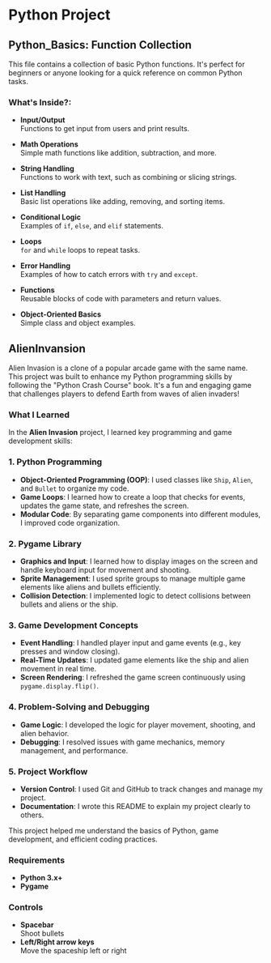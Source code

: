 # Python Project

## Python_Basics: Function Collection

This file contains a collection of basic Python functions. It's perfect for beginners or anyone looking for a quick reference on common Python tasks.

### What's Inside?:

- **Input/Output**  
  Functions to get input from users and print results.

- **Math Operations**  
  Simple math functions like addition, subtraction, and more.

- **String Handling**  
  Functions to work with text, such as combining or slicing strings.

- **List Handling**  
  Basic list operations like adding, removing, and sorting items.

- **Conditional Logic**  
  Examples of `if`, `else`, and `elif` statements.

- **Loops**  
  `for` and `while` loops to repeat tasks.

- **Error Handling**  
  Examples of how to catch errors with `try` and `except`.

- **Functions**  
  Reusable blocks of code with parameters and return values.

- **Object-Oriented Basics**  
  Simple class and object examples.

## AlienInvansion

Alien Invasion is a clone of a popular arcade game with the same name. This project was built to enhance my Python programming skills by following the "Python Crash Course" book. It's a fun and engaging game that challenges players to defend Earth from waves of alien invaders!

### What I Learned

In the **Alien Invasion** project, I learned key programming and game development skills:

### 1. Python Programming
- **Object-Oriented Programming (OOP)**: I used classes like `Ship`, `Alien`, and `Bullet` to organize my code.
- **Game Loops**: I learned how to create a loop that checks for events, updates the game state, and refreshes the screen.
- **Modular Code**: By separating game components into different modules, I improved code organization.

### 2. Pygame Library
- **Graphics and Input**: I learned how to display images on the screen and handle keyboard input for movement and shooting.
- **Sprite Management**: I used sprite groups to manage multiple game elements like aliens and bullets efficiently.
- **Collision Detection**: I implemented logic to detect collisions between bullets and aliens or the ship.

### 3. Game Development Concepts
- **Event Handling**: I handled player input and game events (e.g., key presses and window closing).
- **Real-Time Updates**: I updated game elements like the ship and alien movement in real time.
- **Screen Rendering**: I refreshed the game screen continuously using `pygame.display.flip()`.

### 4. Problem-Solving and Debugging
- **Game Logic**: I developed the logic for player movement, shooting, and alien behavior.
- **Debugging**: I resolved issues with game mechanics, memory management, and performance.

### 5. Project Workflow
- **Version Control**: I used Git and GitHub to track changes and manage my project.
- **Documentation**: I wrote this README to explain my project clearly to others.

This project helped me understand the basics of Python, game development, and efficient coding practices.

### Requirements

- **Python 3.x+**
- **Pygame**

### Controls

- **Spacebar**  
  Shoot bullets
- **Left/Right arrow keys**  
  Move the spaceship left or right

